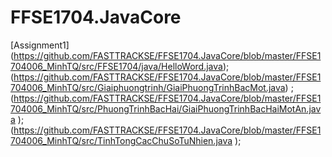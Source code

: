 # FFSE1704.JavaCore
[Assignment1] (https://github.com/FASTTRACKSE/FFSE1704.JavaCore/blob/master/FFSE1704006_MinhTQ/src/FFSE1704/java/HelloWord.java);
               (https://github.com/FASTTRACKSE/FFSE1704.JavaCore/blob/master/FFSE1704006_MinhTQ/src/Giaiphuongtrinh/GiaiPhuongTrinhBacMot.java) ;
               (https://github.com/FASTTRACKSE/FFSE1704.JavaCore/blob/master/FFSE1704006_MinhTQ/src/PhuongTrinhBacHai/GiaiPhuongTrinhBacHaiMotAn.java );
               (https://github.com/FASTTRACKSE/FFSE1704.JavaCore/blob/master/FFSE1704006_MinhTQ/src/TinhTongCacChuSoTuNhien.java );